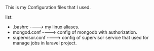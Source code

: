 This is my Configuration files that I used.

list: 
  - .bashrc         ----> my linux aliases.
  - mongod.conf     ----> config of mongodb with authorization.
  - supervisor.conf ----> config of supervisor service that used for manage jobs in laravel project.

